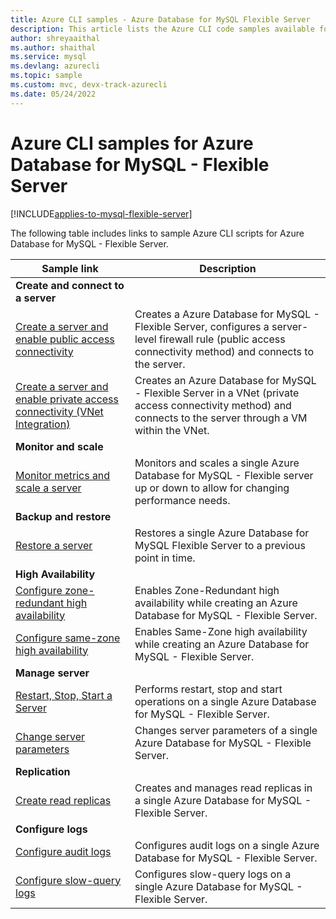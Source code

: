 ```yaml
---
title: Azure CLI samples - Azure Database for MySQL Flexible Server 
description: This article lists the Azure CLI code samples available for interacting with Azure Database for MySQL - Flexible Server.
author: shreyaaithal
ms.author: shaithal
ms.service: mysql
ms.devlang: azurecli
ms.topic: sample
ms.custom: mvc, devx-track-azurecli
ms.date: 05/24/2022
---
```

# Azure CLI samples for Azure Database for MySQL - Flexible Server

[!INCLUDE[applies-to-mysql-flexible-server](../includes/applies-to-mysql-flexible-server.md)]

The following table includes links to sample Azure CLI scripts for Azure Database for MySQL - Flexible Server.

| Sample link | Description  |
|---|---|
|**Create and connect to a server**||
| [Create a server and enable public access connectivity](scripts/sample-cli-create-connect-public-access.md) | Creates a Azure Database for MySQL - Flexible Server, configures a server-level firewall rule (public access connectivity method) and connects to the server. |
| [Create a server and enable private access connectivity (VNet Integration)](scripts/sample-cli-create-connect-private-access.md) | Creates an Azure Database for MySQL - Flexible Server in a VNet (private access connectivity method) and connects to the server through a VM within the VNet. |
|**Monitor and scale**||
| [Monitor metrics and scale a server](scripts/sample-cli-monitor-and-scale.md) | Monitors and scales a single Azure Database for MySQL - Flexible server up or down to allow for changing performance needs. |
|**Backup and restore**||
| [Restore a server](scripts/sample-cli-restore-server.md) | Restores a single Azure Database for MySQL Flexible Server to a previous point in time. |
|**High Availability**||
| [Configure zone-redundant high availability](scripts/sample-cli-zone-redundant-ha.md) | Enables Zone-Redundant high availability while creating an Azure Database for MySQL - Flexible Server.|
| [Configure same-zone high availability](scripts/sample-cli-same-zone-ha.md) | Enables Same-Zone high availability while creating an Azure Database for MySQL - Flexible Server.|
|**Manage server**||
| [Restart, Stop, Start a Server](scripts/sample-cli-restart-stop-start.md)| Performs restart, stop and start operations on a single Azure Database for MySQL - Flexible Server. |
| [Change server parameters](scripts/sample-cli-change-server-parameters.md) | Changes server parameters of a single Azure Database for MySQL - Flexible Server. |
|**Replication**||
| [Create read replicas](scripts/sample-cli-read-replicas.md) | Creates and manages read replicas in a single Azure Database for MySQL - Flexible Server. |
|**Configure logs**||
| [Configure audit logs](scripts/sample-cli-audit-logs.md) | Configures audit logs on a single Azure Database for MySQL - Flexible Server. |
| [Configure slow-query logs](scripts/sample-cli-slow-query-logs.md) | Configures slow-query logs on a single Azure Database for MySQL - Flexible Server. |

